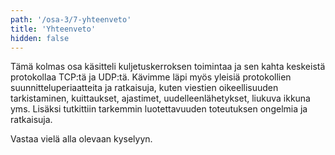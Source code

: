 ```yaml
---
path: '/osa-3/7-yhteenveto'
title: 'Yhteenveto'
hidden: false
---
```



Tämä kolmas osa käsitteli kuljetuskerroksen toimintaa ja sen kahta keskeistä protokollaa TCP:tä ja UDP:tä. Kävimme läpi myös yleisiä protokollien suunnitteluperiaatteita ja ratkaisuja, kuten viestien oikeellisuuden tarkistaminen, kuittaukset, ajastimet, uudelleenlähetykset, liukuva ikkuna yms. Lisäksi tutkittiin tarkemmin luotettavuuden toteutuksen ongelmia ja ratkaisuja.


Vastaa vielä alla olevaan kyselyyn.


<quiz id="631c24f2-537c-562d-a9f9-5f5c9bda02fd"></quiz>
